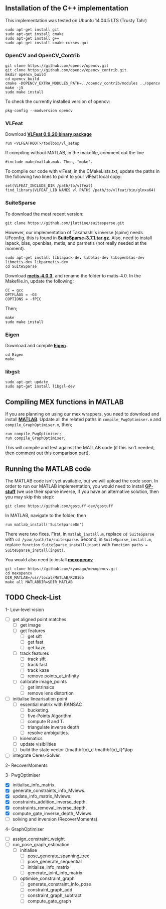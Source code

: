 ## Installation of the C++ implementation

This implementation was tested on Ubuntu 14.04.5 LTS (Trusty Tahr)
```
sudo apt-get install git
sudo apt-get install cmake
sudo apt-get install g++
sudo apt-get install cmake-curses-gui
```

### OpenCV and OpenCV_Contrib
```
git clone https://github.com/opencv/opencv.git
git clone https://github.com/opencv/opencv_contrib.git
mkdir opencv_build
cd opencv_build
cmake -DOPENCV_EXTRA_MODULES_PATH=../opencv_contrib/modules ../opencv
make -j5
sudo make install
```
To check the currently installed version of opencv:
```
pkg-config --modversion opencv
```

### VLFeat
Download [**VLFeat 0.9.20 binary package**](http://www.vlfeat.org/download/vlfeat-0.9.20-bin.tar.gz)
```
run <VLFEATROOT>/toolbox/vl_setup
```
If compiling without MATLAB, in the makefile, comment out the line
```
#include make/matlab.mak. Then, "make".
```
To compile our code with vlFeat, in the CMakeLists.txt, update the paths in the following two lines to point to your vlFeat local copy:
```
set(VLFEAT_INCLUDE_DIR /path/to/vlfeat)
find_library(VLFEAT_LIB NAMES vl PATHS /path/to/vlfeat/bin/glnxa64)
```
### SuiteSparse
To download the most recent version:
```
git clone https://github.com/jluttine/suitesparse.git
```
However, our implementation of Takahashi's inverse (spinv) needs UFconfig, this is found in [**SuiteSparse-3.7.1.tar.gz**](http://faculty.cse.tamu.edu/davis/SuiteSparse/SuiteSparse-3.7.1.tar.gz). Also, need to install lapack, blas, openblas, metis, and parmetis (not really needed at the moment).
```
sudo apt-get install liblapack-dev libblas-dev libopenblas-dev libmetis-dev libparmetis-dev
cd SuiteSparse
```
Download [**metis-4.0.3**](http://glaros.dtc.umn.edu/gkhome/fetch/sw/metis/OLD/metis-4.0.3.tar.gz), and rename the folder to matis-4.0. In the Makefile.in, update the following:
```
CC = gcc
OPTFLAGS = -O3 
COPTIONS = -fPIC
```
Then;
```
make
sudo make install
```
### Eigen
Download and compile [**Eigen**](http://bitbucket.org/eigen/eigen/get/3.3-rc1.tar.bz2).
```
cd Eigen
make
```
### libgsl: 
```
sudo apt-get update
sudo apt-get install libgsl-dev
```

## Compiling MEX functions in MATLAB
If you are planning on using our mex wrappers, you need to download and install [**MATLAB**](https://au.mathworks.com/downloads/).
Update all the related paths in `compile_PwgOptimiser.m` and `compile_GraphOptimiser.m`, then;
```
run compile_PwgOptimiser;
run compile_GraphOptimiser;
```
This will compile and test against the MATLAB code (if this isn't needed, then comment out this comparison part).

## Running the MATLAB code
The MATLAB code isn't yet available, but we will upload the code soon.
In order to run our MATLAB implementation, you would need to install [**GP-stuff**](http://research.cs.aalto.fi/pml/software/gpstuff/) (we use their sparse inverse, if you have an alternative solution, then you may skip this step):
```
git clone https://github.com/gpstuff-dev/gpstuff
```
In MATLAB, navigate to the folder, then
```
run matlab_install('SuiteSparseOn')
```
There were two fixes. First, in `matlab_install.m`, replace `cd SuiteSparse` with `cd /your/path/to/suitesparse`. Second, in `SuiteSparse_install.m`, replace `function SuiteSparse_install(input)` with `function paths = SuiteSparse_install(input)`.

You would also need to install [**mexopencv**](http://vision.is.tohoku.ac.jp/~kyamagu/en/software/mexopencv/)
```
git clone https://github.com/kyamagu/mexopencv.git
cd mexopencv
DIR_MATLAB=/usr/local/MATLAB/R2016b
make all MATLABDIR=$DIR_MATLAB
```

## TODO Check-List
1-  Low-level vision
- [ ] get aligned point matches
    - [ ] get image
    - [ ] get features
        - [ ] get sift
        - [ ] get fast
        - [ ] get kaze
    - [ ] track features
        - [ ] track sift
        - [ ] track fast
        - [ ] track kaze
        - [ ] remove points_at_infinity
    - [ ] calibrate image_points
        - [ ] get intrinsics
        - [ ] remove lens distortion
- [ ] initialise linearisation point
    - [ ] essential matrix with RANSAC
        - [ ] bucketing.
        - [ ] five-Points Algorithm.
        - [ ] compute R and T.
        - [ ] triangulate inverse depth
        - [ ] resolve ambiguities.
    - [ ] kinematics
    - [ ] update visibilities
    - [ ] build the state vector (\mathbf{x}_c \mathbf{x}_f)^\top
- [ ] integrate Ceres-Solver.

2- RecoverMoments

3- PwgOptimiser
- [x] initialise_info_matrix.
- [x] generate_constraints_info_Mviews.
- [x] update_info_matrix_Mviews.
- [x] constraints_addition_inverse_depth.
- [x] constraints_removal_inverse_depth.
- [x] compute_gate_inverse_depth_Mviews.
- [ ] solving and inversion (RecoverMoments).
    
4- GraphOptimiser
- [ ] assign_constraint_weight
- [ ] run_pose_graph_estimation
    - [ ] initialise
        - [ ] pose_generate_spanning_tree
        - [ ] pose_generate_sequential
        - [ ] initialise_info_matrix
        - [ ] generate_joint_info_matrix
    - [ ] optimise_constraint_graph
        - [ ] generate_constraint_info_pose
        - [ ] constraint_graph_add
        - [ ] constraint_graph_subtract
        - [ ] compute_gate_graph
